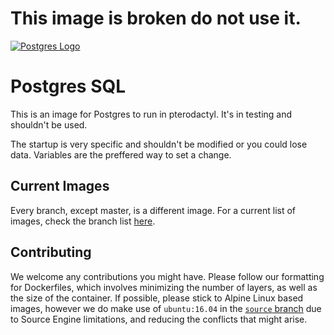 # This image is broken do not use it.







[![Postgres Logo](https://wiki.postgresql.org/images/a/a4/PostgreSQL_logo.3colors.svg)](https://www.postgresql.org/)

# Postgres SQL

This is an image for Postgres to run in pterodactyl. It's in testing and shouldn't be used.

The startup is very specific and shouldn't be modified or you could lose data. Variables are the preffered way to set a change.

## Current Images
Every branch, except master, is a different image. For a current list of images, check the branch list [here](https://github.com/parkervcp/images/branches/active).

## Contributing
We welcome any contributions you might have. Please follow our formatting for Dockerfiles, which involves minimizing the number of layers, as well as the size of the container. If possible, please stick to Alpine Linux based images, however we do make use of `ubuntu:16.04` in the [`source` branch](https://github.com/Pterodactyl/Containers/tree/source) due to Source Engine limitations, and reducing the conflicts that might arise.